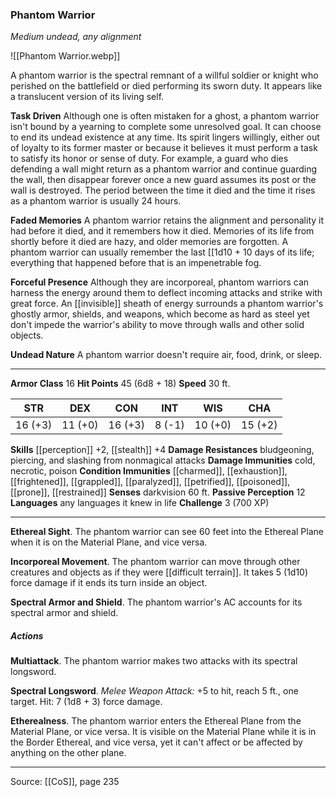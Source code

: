 ### Phantom Warrior
_Medium undead, any alignment_

![[Phantom Warrior.webp]]

A phantom warrior is the spectral remnant of a willful soldier or knight who perished on the battlefield or died performing its sworn duty. It appears like a translucent version of its living self.

**Task Driven** Although one is often mistaken for a ghost, a phantom warrior isn't bound by a yearning to complete some unresolved goal. It can choose to end its undead existence at any time. Its spirit lingers willingly, either out of loyalty to its former master or because it believes it must perform a task to satisfy its honor or sense of duty. For example, a guard who dies defending a wall might return as a phantom warrior and continue guarding the wall, then disappear forever once a new guard assumes its post or the wall is destroyed. The period between the time it died and the time it rises as a phantom warrior is usually 24 hours.


**Faded Memories** A phantom warrior retains the alignment and personality it had before it died, and it remembers how it died. Memories of its life from shortly before it died are hazy, and older memories are forgotten. A phantom warrior can usually remember the last [[1d10 + 10 days of its life; everything that happened before that is an impenetrable fog.


**Forceful Presence** Although they are incorporeal, phantom warriors can harness the energy around them to deflect incoming attacks and strike with great force. An [[invisible]] sheath of energy surrounds a phantom warrior's ghostly armor, shields, and weapons, which become as hard as steel yet don't impede the warrior's ability to move through walls and other solid objects.


**Undead Nature** A phantom warrior doesn't require air, food, drink, or sleep.







---

**Armor Class** 16
**Hit Points** 45 (6d8 + 18)
**Speed** 30 ft.

| STR     | DEX     | CON     | INT     | WIS     | CHA     |
|---------|---------|---------|---------|---------|---------|
| 16 (+3) | 11 (+0) | 16 (+3) | 8 (-1) | 10 (+0) | 15 (+2) |

**Skills** [[perception]] +2, [[stealth]] +4
**Damage Resistances** bludgeoning, piercing, and slashing from nonmagical attacks
**Damage Immunities** cold, necrotic, poison
**Condition Immunities** [[charmed]], [[exhaustion]], [[frightened]], [[grappled]], [[paralyzed]], [[petrified]], [[poisoned]], [[prone]], [[restrained]]
**Senses** darkvision 60 ft.
**Passive Perception** 12
**Languages** any languages it knew in life
**Challenge** 3 (700 XP)

---

**Ethereal Sight**. The phantom warrior can see 60 feet into the Ethereal Plane when it is on the Material Plane, and vice versa.

**Incorporeal Movement**. The phantom warrior can move through other creatures and objects as if they were [[difficult terrain]]. It takes 5 (1d10) force damage if it ends its turn inside an object.

**Spectral Armor and Shield**. The phantom warrior's AC accounts for its spectral armor and shield.

##### Actions
**Multiattack**. The phantom warrior makes two attacks with its spectral longsword.

**Spectral Longsword**. _Melee Weapon Attack:_ +5 to hit, reach 5 ft., one target. Hit: 7 (1d8 + 3) force damage.

**Etherealness**. The phantom warrior enters the Ethereal Plane from the Material Plane, or vice versa. It is visible on the Material Plane while it is in the Border Ethereal, and vice versa, yet it can't affect or be affected by anything on the other plane.


---

Source: [[CoS]], page 235
